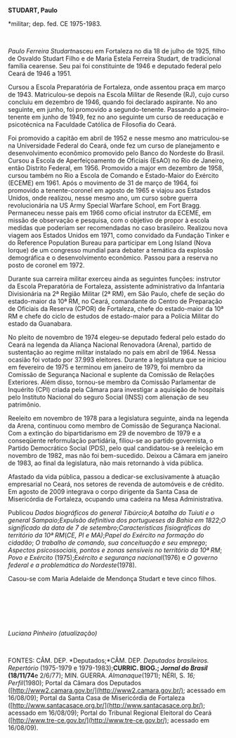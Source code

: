 **STUDART, Paulo**

\*militar; dep. fed. CE 1975-1983.

 

*Paulo Ferreira Studart*nasceu em Fortaleza no dia 18 de julho de 1925,
filho de Osvaldo Studart Filho e de Maria Estela Ferreira Studart, de
tradicional família cearense. Seu pai foi constituinte de 1946 e
deputado federal pelo Ceará de 1946 a 1951.

Cursou a Escola Preparatória de Fortaleza, onde assentou praça em março
de 1943. Matriculou-se depois na Escola Militar de Resende (RJ), cujo
curso concluiu em dezembro de 1946, quando foi declarado aspirante. No
ano seguinte, em junho, foi promovido a segundo-tenente. Passando a
primeiro-tenente em junho de 1949, fez no ano seguinte um curso de
reeducação e psicotécnica na Faculdade Católica de Filosofia do Ceará.

Foi promovido a capitão em abril de 1952 e nesse mesmo ano matriculou-se
na Universidade Federal do Ceará, onde fez um curso de planejamento e
desenvolvimento econômico promovido pelo Banco do Nordeste do Brasil.
Cursou a Escola de Aperfeiçoamento de Oficiais (EsAO) no Rio de Janeiro,
então Distrito Federal, em 1956. Promovido a major em dezembro de 1958,
cursou também no Rio a Escola de Comando e Estado-Maior do Exército
(ECEME) em 1961. Após o movimento de 31 de março de 1964, foi promovido
a tenente-coronel em agosto de 1965 e viajou aos Estados Unidos, onde
realizou, nesse mesmo ano, um curso sobre guerra revolucionária na US
Army Special Warfare School, em Fort Bragg. Permaneceu nesse país em
1966 como oficial instrutor da ECEME, em missão de observação e
pesquisa, com o objetivo de propor à escola medidas que poderiam ser
recomendadas no caso brasileiro. Realizou nova viagem aos Estados Unidos
em 1971, como convidado da Fundação Tinker e do Reference Population
Bureau para participar em Long Island (Nova Iorque) de um congresso
mundial para debater a temática da explosão demográfica e o
desenvolvimento econômico. Passou para a reserva no posto de coronel em
1972.

Durante sua carreira militar exerceu ainda as seguintes funções:
instrutor da Escola Preparatória de Fortaleza, assistente administrativo
da Infantaria Divisionária na 2ª Região Militar (2ª RM), em São Paulo,
chefe de seção do estado-maior da 10ª RM, no Ceará, comandante do Centro
de Preparação de Oficiais da Reserva (CPOR) de Fortaleza, chefe do
estado-maior da 10ª RM e chefe do ciclo de estudos de estado-maior para
a Polícia Militar do estado da Guanabara.

No pleito de novembro de 1974 elegeu-se deputado federal pelo estado do
Ceará na legenda da Aliança Nacional Renovadora (Arena), partido de
sustentação ao regime militar instalado no país em abril de 1964. Nessa
ocasião foi votado por 37.993 eleitores. Durante a legislatura que se
iniciou em fevereiro de 1975 e terminou em janeiro de 1979, foi membro
da Comissão de Segurança Nacional e suplente da Comissão de Relações
Exteriores. Além disso, tornou-se membro da Comissão Parlamentar de
Inquérito (CPI) criada pela Câmara para investigar a aquisi**ç**ão de
hospitais pelo Instituto Nacional do seguro Social (INSS) com alienação
de seu patrimônio.

Reeleito em novembro de 1978 para a legislatura seguinte, ainda na
legenda da Arena, continuou como membro de Comissão de Segurança
Nacional. Com a extinção do bipartidarismo em 29 de novembro de 1979 e a
conseqüente reformulação partidária, filiou-se ao partido governista, o
Partido Democrático Social (PDS), pelo qual candidatou-se à reeleição em
novembro de 1982, mas não foi bem-sucedido. Deixou a Câmara em janeiro
de 1983, ao final da legislatura, não mais retornando à vida pública.

Afastado da vida pública, passou a dedicar-se exclusivamente à atuação
empresarial no Ceará, nos setores de revenda de automóveis e de crédito.
Em agosto de 2009 integrava o corpo dirigente da Santa Casa de
Misericórdia de Fortaleza, ocupando uma cadeira na Mesa Administrativa.

Publicou *Dados biográficos do general Tibúrcio*;*A batalha do Tuiuti e
o general Sampaio*;*Expulsão definitiva dos portugueses da* *Bahia em
1822*;*O significado da data de 7 de* *setembro*;*Características
fisiográficas do território da 10ª RM*(*CE, PI e MA)*;*Papel do*
*Exército na formação do cidadão*; *O trabalho* *de comando, sua
conceituação e seu emprego*; *Aspectos psicossociais, pontos e zonas
sensíveis no território da 10ª RM*; *Povo e Exército* (1975);*Exército e
segurança nacional*(1976) e *O governo federal e a problemática do
Nordeste*(1978).

Casou-se com Maria Adelaide de Mendonça Studart e teve cinco filhos.

 

 

 

*Luciana Pinheiro (atualização)*

 

FONTES: CÂM. DEP. *Deputados;*CÂM. DEP. *Deputados brasileiros.
Repertório* (1975-1979 e 1979-1983);**CURRIC. BIOG.; *Jornal do Brasil*
(18/11/74**e 2/6/77); MIN. GUERRA. *Almanaque*(1971); NÉRI, S. *16;*
*Perfil*(1980); Portal da Câmara dos Deputados
([http://www2.camara.gov.br/](http://www2.camara.gov.br/); acessado em
16/08/09); Portal da Santa Casa de Misericórdia de Fortaleza
([http://www.santacasace.org.br/](http://www.santacasace.org.br/);
acessado em 16/08/09); Portal do Tribunal Regional Eleitoral do Ceará
([http://www.tre-ce.gov.br/](http://www.tre-ce.gov.br/); acessado em
16/08/09).

 

 

 
